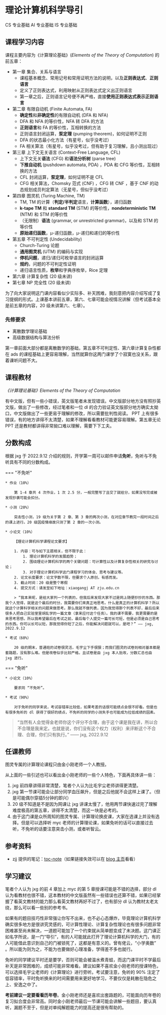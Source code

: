 # 理论计算机科学导引

<div class="badges">
<span class="badge cs-badge">CS 专业基础</span>
<span class="badge ai-badge">AI 专业基础</span>
<span class="badge is-badge">IS 专业基础</span>
</div>

## 课程学习内容

课程主要内容为《计算理论基础》(*Elements of the Theory of Computation*) 的前五章：

* 第一章 集合、关系与语言
    - 课程基本概念、常用记号和常用证明方法的说明，以及**正则表达式**、**正则语言**
    - 定义了正则表达式，利用映射从正则表达式定义出正则语言
    - 第一章之后，正则语言记号便不再严格，直接**使用正则表达式表示正则语言**
* 第二章 有限自动机 (Finite Automata, FA)
    - **确定性**和**非确定性**的有限自动机 (DFA 和 NFA) 
    - DFA 和 NFA 的等价性，NFA 转 DFA 的方法
    - **正则语言**和 FA 的等价性，互相转换的方法
    - 正则语言封闭运算，**泵定理** (pumping theorem)，如何证明不正则
    - DFA 的状态最小化方法（有星号，似乎没考过）
    - FA 相关算法（有星号，似乎没考过，但有助于复习理解，且小测出现过）
* 第三章 上下文无关语言 (Context-Free Language, CFL)
    - 上下文无关**语法** (CFG) 和**语法分析树** (parse tree)
    - **下推自动机** (pushdown automata, PDA) ，PDA 和 CFG 等价性，互相转换的方法
    - CFL 封闭运算，**泵定理**，如何证明不是 CFL
    - CFG 相关算法，Chomsky 范式 (CNF) ，CFG 转 CNF ，基于 CNF 的动态规划成员判定算法（无星号，但似乎没考过）
* 第四章 图灵机 (Turing Machine, TM)
    - TM, TM 的计算（**判定/半判定**语言，**计算函数**），递归函数
    - **k-tape TM** 和 **standard TM** (STM) 的等价性，**nondeterministic TM** (NTM) 和 STM 的等价性
    - （无限制）**语法** (grammar, or unrestricted grammar)，以及和 STM 的等价性
    - **原始递归函数**，μ-递归函数，μ-递归和递归的等价性
* 第五章 不可判定性 (Undecidability)
    - Church-Turing 论题
    - **通用图灵机** (UTM) 的编码与实现
    - **停机问题**，递归/递归可枚举语言的封闭运算
    - **规约**，问题的不可判定性证明
    - 递归语言性质，**枚举**和字典序枚举，Rice 定理
* 第六章 计算复杂性 (20 级未讲)
* 第七章 NP 完全性 (20 级未讲)

为了向大家说明这门课内容看似少实际多、补天困难，我刻意把内容介绍写成了复习提纲的形式。上课基本讲前五章，第六、七章可能会视情况讲解（但考试基本全是前五章的内容，20 级未讲第六、七章）。

### 先修要求

- 离散数学理论基础
- 高级数据结构与算法分析

第一章前面大部分都是离散数学的基础，第五章不可判定性、第六章计算复杂性都在 ads 的课程基础上更容易理解，当然就算你这两门课学了个寂寞也没关系，跟着课听问题不大。

## 课程教材

*《计算理论基础》Elements of the Theory of Computation*

有中文版，但有一些小错误，英文版笔者未发现错误。中文版部分地方没有照抄英文版，做出了一些修改，经过笔者和一位 dl 的合力验证英文版部分地方确实太拗口，中文版做出了一些更易于理解的修改，所以需要批判性阅读。 PPT 上有很多错误，有的地方讲得不太清楚，如果不理解看看教材可能更容易理解。第五章无论 PPT 还是教材都讲得非常拗口难以理解，需要下下工夫。

## 分数构成

根据 jxg 于 2022.9.12 介绍的规则，开学第一周可以邮件申请**免听**，免听与不免听具有不同的分数构成。

=== "不免听"

    * 作业（10%）

        第 1-4 章共 4 次作业，1 次 2.5 分，一般完整写了且交了就给分，如果没写完或被发现抄袭可能会扣分。

    * 小测（20%）

        突击性小测，19 级为关于第 2 章、第 3 章的两次小测，在对应章节教完一段时间之后的课上进行。20 级因疫情缘故只测了第 2 章的一次小测。

    * 小论文（10%）

        【理论计算机科学课程论文要求】
        
        1. 内容：可与如下主题相关，但不限于此：
            1. 理论计算机科学的发展趋势；
            2. 围绕理论计算机科学的两个关键问题：可计算性以及计算复杂性相关的研究与讨论；
            3. 对于理论计算机科学这门课程学习的体会、思考与建议等。
        2. 论文长度要求：论文字数不限，但要求个人原创，有感而发。
        3. 截止时间：20 级是整个寒假
        4. 提交方式：请发至如下地址：xiaogangj AT zju.edu.cn

        > “我本来呢，是给大家列一个列表的，但我后来发现大家不过是网上随便抄抄的东西。那我个人觉得，就是这个最后的时分，我需要你们来真正地思考。什么是真正的计算机科学？所以就这个计算科学相关的问题来做思考。那么我就不做列表，因为我觉得那个列表不好，最后后来很多人把自己实验室里胡乱学的一篇文章（拿来应付这个任务）。我的课不需要，我更需要的是来思考思想。所以我希望最后在考试之前，最后每个人提交一篇可长可短，但是必须是自己思考的东西。你可以长可以短，那我觉得你短了之后，你能解决问题就可以，是吧？” —— jxg, 2022.9.12

    * 考试（60%）

        20 级的期末，普通班的试卷很灵活，毛宇尘下手很狠；而我们图灵的试卷则相对基本都是套路题，没有那么难。但是改卷似乎比较严格，且试卷是由 jxg 本人批改，分数汇总也由 jxg 进行。

=== "免听"

    * 小论文（10%）

        要求同 “不免听”。

    * 考试（90%）

        对于免听的同学来说，考试容错率比较低，如果考差的话很可能绩点会很不好看。但是也有很多免听的 dl 获得了很好的绩点，不免听的同学的小测失手也可能成为拉低成绩的因素。

> “当然有人会觉得金老师你这个评分不合理，由于这个课是我在讲，所以合不合理是我来定。也就是说，你们没有这个权力（权利）来评断这个不合理、合理，你们只有执行。” —— jxg, 2022.9.12

## 任课教师

图灵专属的计算理论课程只由金小刚老师一个人教授。

从上面的一些引述也可以看出金小刚老师的一些个人特色，下面再具体讲一些：

1. jxg 前四章讲得非常清楚，笔者个人认为比毛宇尘老师讲得更清楚。
2. jxg 第一节课可能会让部分同学血压飙升，但是之后他就不会这样上课了。（但是可能偶尔穿插5分钟的即兴）
3. 20 级不知道是不是因为网课让 jxg 讲课太慢了，他用两节课快速过完了理解难度极高的第五章，讲得不太清楚，而这一块是必考的。
4. 由于这门课是众所周知的图灵专属、计算理论换皮课，大家在选课上并没有选择。但是可以选择听 myc 老师的计算理论课，如果免听的话可以直接过去听，不免听的话要注意突击小测，或者听智云。

## 参考资料
- zjj 提供的笔记：[toc-note](https://zhoutimemachine.github.io/2023/02/23/2023/toc-note/)（如果链接失效可以在 [blog 主页](https://zhoutimemachine.github.io/)看看）
    
## 学习建议
笔者个人认为 jxg 的前 4 章加上 myc 的第 5 章授课可能是不错的选择，部分 dl 认为看教材也很不错，这本教材的中文版虽然有一些错误也还算不错，如果已经掌握了看英文教材的能力那么看英文教材再好不过了，也有部分 dl 认为教材太老太绕，那么可以看一些别的参考书。

如果有的题目技巧性非常强让你写不出来，也不必心态爆炸，毕竟理论计算机科学确实很多地方是很讲究灵感的，可计算性理论、计算复杂性理论也有很多问题非常困难甚至尚未解决，一道题可能加了一个约束就从简单题变成了未决题。这门课正如名字所说，是一门“导引”，有的人可能就此打开了理论计算机科学的大门，有的人可能借此意识到自己的门被锁死了，这都是有意义的。曾有佬云，“小学奥数” 。所以能为则为之，不能为也要做好心理准备，学得差不多也就行。

免听的同学建议平时还是要学，否则可能会被温水煮青蛙，而这门课平时不学最后补天是非常困难的，成绩可能非常难看。建议如果不喜欢金小刚老师的授课特色，可以选择毛宇尘老师的《计算理论》进行旁听。考试要注意，免听的 90% 注定了低容错率，平时免听换来的时间需要用来更好地学习，不要仅仅是耗散在隐危之上、安逸之中了。

**考前建议一定要看看历年卷**。金小刚老师还是喜欢出套路题的，可能面向历年卷的复习拟合度会非常高。同时金小刚老师最后一节课可能会讲解一些题目，要认真听，漏题不至于，但是对单纯解题能力的提高还是很有帮助的。